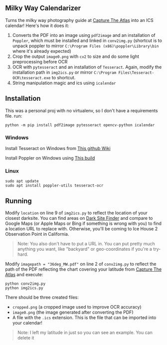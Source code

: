 ## Milky Way Calendarizer

Turns the milky way photography guide at [Capture The Atlas](capturetheatlas.com) into an ICS calendar! Here's how it does it:

1. Converts the PDF into an image using `pdf2image` and an installation of `Poppler`, which must be installed and linked in `conv2img.py` (shortcut is to unpack poppler to mirror `C:\Program Files (x86)\poppler\Library\bin` where it's already expected)
2. Crop the output `image0.png` with `cv2` to size and do some light preprocessing before OCR
3. OCR with `pytesseract` and an installation of `Tesseract`. Again, modify the installation path in `img2ics.py` or mirror `C:\Program Files\Tesseract-OCR\tesseract.exe` to shortcut. 
4. String manipulation magic and ics using `icalendar`

## Installation
This was a personal proj with no virtualenv, so I don't have a requirements file. run:

`python -m pip install pdf2image pytesseract opencv-python icalendar`

### Windows 
Install Tesseract on Windows from [This github Wiki](https://github.com/UB-Mannheim/tesseract/wiki)

Install Poppler on Windows using [This build](https://github.com/oschwartz10612/poppler-windows/releases/tag/v22.01.0-0)

### Linux
```
sudo apt update
sudo apt install poppler-utils tesseract-ocr
```

## Running
Modify `location` on line 9 of `img2ics.py` to reflect the location of your closest darksite. You can find areas on [Dark Site Finder](http://darksitefinder.com/maps/world.html) and compare to Google Maps (or Apple Maps or Bing if something is wrong with you) to find a location URL to replace with. Otherwise, you'll be coming to Ice House 2 Observation Point in California.
> Note: You also don't have to put a URL in. You can put pretty much anything you want, like "backyard" or geo-coordinates if you're a try-hard.


Modify `imagepath = "36deg_MW.pdf"` on line 2 of `conv2img.py` to reflect the path of the PDF reflecting the chart covering your latitude from [Capture The Atlas](capturetheatlas.com) and execute:

```
python conv2img.py
python img2ics.py
```

There should be three created files:

* `cropped.png` (a cropped image used to improve OCR accuracy)
* `image0.png` (the image generated after converting the PDF)
* A file with the `.ics` extension. This is the file that can be imported into your calendar!

> Note: I left my latitude in just so you can see an example. You can delete it